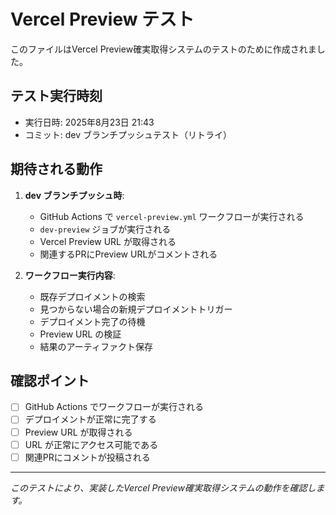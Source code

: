 # Vercel Preview テスト

このファイルはVercel Preview確実取得システムのテストのために作成されました。

## テスト実行時刻

- 実行日時: 2025年8月23日 21:43
- コミット: dev ブランチプッシュテスト（リトライ）

## 期待される動作

1. **dev ブランチプッシュ時**:
   - GitHub Actions で `vercel-preview.yml` ワークフローが実行される
   - `dev-preview` ジョブが実行される
   - Vercel Preview URL が取得される
   - 関連するPRにPreview URLがコメントされる

2. **ワークフロー実行内容**:
   - 既存デプロイメントの検索
   - 見つからない場合の新規デプロイメントトリガー
   - デプロイメント完了の待機
   - Preview URL の検証
   - 結果のアーティファクト保存

## 確認ポイント

- [ ] GitHub Actions でワークフローが実行される
- [ ] デプロイメントが正常に完了する
- [ ] Preview URL が取得される
- [ ] URL が正常にアクセス可能である
- [ ] 関連PRにコメントが投稿される

---

_このテストにより、実装したVercel Preview確実取得システムの動作を確認します。_
